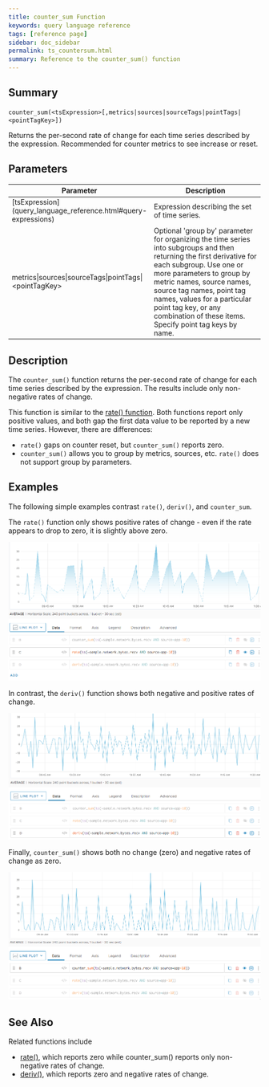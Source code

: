 ```yaml
---
title: counter_sum Function
keywords: query language reference
tags: [reference page]
sidebar: doc_sidebar
permalink: ts_countersum.html
summary: Reference to the counter_sum() function
---
```

## Summary
```
counter_sum(<tsExpression>[,metrics|sources|sourceTags|pointTags|<pointTagKey>])
```

Returns the per-second rate of change for each time series described by the expression. Recommended for counter metrics to see increase or reset.

<!---This function is public but not in QLR page on purpose. Used for special cases (tracing) and name is non-standard (underbar)--->

## Parameters
<table>
<tbody>
<thead>
<tr><th width="30%">Parameter</th><th width="70%">Description</th></tr>
</thead>
<tr>
<td markdown="span">[tsExpression](query_language_reference.html#query-expressions)</td>
<td>Expression describing the set of time series. </td></tr>
<tr>
<td>metrics&vert;sources&vert;sourceTags&vert;pointTags&vert;&lt;pointTagKey&gt;</td>
<td>Optional 'group by' parameter for organizing the time series into subgroups and then returning the first derivative for each subgroup.
Use one or more parameters to group by metric names, source names, source tag names, point tag names, values for a particular point tag key, or any combination of these items. Specify point tag keys by name.</td>
</tr>
</tbody>
</table>


## Description


The `counter_sum()` function returns the per-second rate of change for each time series described by the expression. The results include only non-negative rates of change.

This function is similar to the [rate() function](ts_rate.html). Both functions report only positive values, and both gap the first data value to be reported by a new time series.
However, there are differences:
* `rate()` gaps on counter reset, but `counter_sum()` reports zero.
* `counter_sum()` allows you to group by metrics, sources, etc. `rate()` does not support group by parameters.

## Examples

The following simple examples contrast `rate()`, `deriv()`, and `counter_sum`.

The `rate()` function only shows positive rates of change - even if the rate appears to drop to zero, it is slightly above zero.

![rate vs. counter_sum](images/ts_countersum_rate.png)

In contrast, the `deriv()` function shows both negative and positive rates of change.

![deriv vs. counter_sum](images/ts_counter_sum_deriv.png)

Finally, `counter_sum()` shows both no change (zero) and negative rates of change as zero.

![counter_sum](images/ts_counter_sum.png)


## See Also

Related functions include
* [rate()](ts_rate.html), which reports zero while counter_sum() reports only non-negative rates of change.
* [deriv()](ts_deriv.html), which reports zero and negative rates of change.
